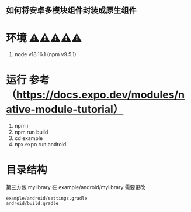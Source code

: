 ## 如何将安卓多模块组件封装成原生组件


# 环境 ⚠️⚠️⚠️⚠️⚠️
1. node v18.16.1 (npm v9.5.1)

# 运行 参考（https://docs.expo.dev/modules/native-module-tutorial）

1. npm i
2. npm run build
3. cd example
4. npx expo run:android

# 目录结构  

第三方包 mylibrary 在 example/android/mylibrary
需要更改
```
example/android/settings.gradle
android/build.gradle 
```

